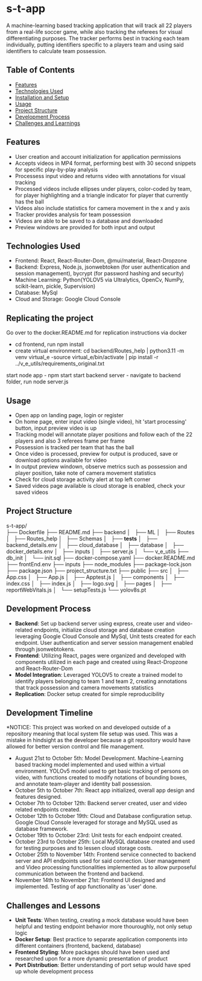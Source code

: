 # s-t-app
A machine-learning based tracking application that will track all 22 players from a real-life soccer game, while also tracking the referees for visual differentiating purposes. The tracker performs best in tracking each team individually, putting identifiers specific to a players team and using said identifiers to calculate team possession.

## Table of Contents
- [Features](#features)
- [Technologies Used](#technologies-used)
- [Installation and Setup](#installation-and-setup)
- [Usage](#usage)
- [Project Structure](#project-structure)
- [Development Process](#development-process)
- [Challenges and Learnings](#challenges-and-learnings)

## Features
- User creation and account initialization for application permissions
- Accepts videos in MP4 format, performing best with 30 second snippets for specific play-by-play analysis
- Processess input video and returns video with annotations for visual tracking
- Processed videos include ellipses under players, color-coded by team, for player highlighting and a triangle indicator for player that currently has the ball
- Videos also include statistics  for camera movement in the x and y axis
- Tracker provides analysis for team possession
- Videos are able to be saved to a database and downloaded
- Preview windows are provided for both input and output

## Technologies Used
- Frontend: React, React-Router-Dom, @mui/material, React-Dropzone
- Backend: Express, Node.js, jsonwebtoken (for user authentication and session management), bycrypt (for password hashing and security)
- Machine Learning: Python(YOLOV5 via Ultralytics, OpenCv, NumPy, scikit-learn, pickle, Supervision)
- Database: MySql
- Cloud and Storage: Google Cloud Console

## Replicating the project
Go over to the docker.README.md for replication instructions via docker

- cd frontend, run npm install 
- create virtual environment: cd backend/Routes_help | python3.11 -m venv virtual_e
-source virtual_e/bin/activate | pip install -r ../v_e_utils/requirements_original.txt

start node app - npm start start backend server - navigate to backend folder, run node server.js



## Usage
- Open app on landing page, login or register
- On home page, enter input video (single video), hit 'start processing' button, input preview video is up
- Tracking model will annotate player positions and follow each of the 22 players and also 3 referees frame per frame
- Possession is tracked per team that has the ball
- Once video is processed, preview for output is produced, save or download options available for video
- In output preview windown, observe metrics such as possession and player position, take note of camera movement statistics
- Check for cloud storage activity alert at top left corner
- Saved videos page available is cloud storage is enabled, check your saved videos
  
## Project Structure
s-t-app/       
├── Dockerfile
├── README.md
├── backend
│   ├── ML
│   ├── Routes
│   ├── Routes_help
│   ├── Schemas
│   ├── __tests__
│   ├── backend_details.env
│   ├── cloud_database
│   ├── database
│   ├── docker_details.env
│   ├── inputs
│   ├── server.js
│   └── v_e_utils
├── db_init
│   └── init.sql
├── docker-compose.yaml
├── docker.README.md
├── frontEnd.env
├── inputs
├── node_modules
├── package-lock.json
├── package.json
├── project_structure.txt
├── public
├── src
│   ├── App.css
│   ├── App.js
│   ├── Apptest.js
│   ├── components
│   ├── index.css
│   ├── index.js
│   ├── logo.svg
│   ├── pages
│   ├── reportWebVitals.js
│   └── setupTests.js
└── yolov8s.pt

## Development Process
- **Backend**: Set up backend server using express, create user and video-related endpoints, initialize cloud storage and database creation leveraging Google Cloud Console and MySql,
  Unit tests created for each endpoint. User authentication and server session management enabled through jsonwebtokens.
- **Frontend**: Utilizing React, pages were organized and developed with components utilized in each page and created using React-Dropzone and React-Router-Dom
- **Model Integration**: Leveraged YOLOV5 to create a trained model to identify players belonging to team 1 and team 2, creating annotations that track possession and camera movements statistics
- **Replication**: Docker setup created for simple reproducibility

## Development Timeline

*NOTICE: This project was worked on and developed outside of a repository meaning that local system file setup was used. This was a mistake in hindsight as the developer because a git repository would have allowed for better version control and file management.

- August 21st to October 5th: Model Development. Machine-Learning based tracking model implemented and used within a virtual environment. YOLOv5 model used to get basic tracking of persons on video, with functions created to modify notations of bounding boxes, and annotate team-player and identity ball possession.
- October 5th to October 7th: React app initialized, overall app design and features designed.
- October 7th to October 12th: Backend server created, user and video related endpoints created.
- October 12th to October 19th: Cloud and Database configuration setup. Google Cloud Console leveraged for storage and MySQL used as database framework.
- October 19th to October 23rd: Unit tests for each endpoint created.
- October 23rd to October 25th: Local MySQL database created and used for testing purposes and to lessen cloud storage costs.
- October 25th to November 14th: Frontend service connected to backend server and API endpoints used for said connection. User management and Video processing
  functionalities implemented as to allow purposeful communication between the frontend and backend.
- November 14th to November 21st: Frontend UI designed and implemented. Testing of app functionality as 'user' done.
  
## Challenges and Lessons
- **Unit Tests**: When testing, creating a mock database would have been helpful and testing endpoint behavior more thouroughly, not only setup logic
- **Docker Setup**: Best practice to separate application components into different containers (frontend, backend, database)
- **Frontend Styling**: More packages should have been used and researched upon for a more dynamic presentation of product
- **Port Distribution**: Better understanding of port setup would have sped up whole development process
